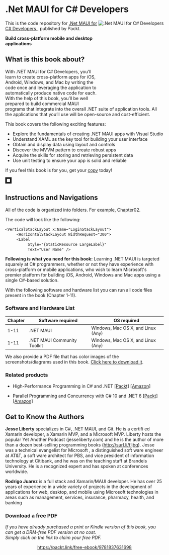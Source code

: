 # .Net MAUI for C# Developers 

<a href="https://www.packtpub.com/product/net-maui-for-c-developers/9781837631698?utm_source=github&utm_medium=repository&utm_campaign="><img src="https://content.packt.com/B19723/cover_image_small.jpg" alt=".Net MAUI for C# Developers " height="256px" align="right"></a>

This is the code repository for [.Net MAUI for C# Developers ](https://www.packtpub.com/product/net-maui-for-c-developers/9781837631698?utm_source=github&utm_medium=repository&utm_campaign=), published by Packt.

**Build cross-platform mobile and desktop applications**

## What is this book about?
With .NET MAUI for C# Developers, you’ll learn to create cross-platform apps for iOS, Android, Windows, and Mac by writing the code once and leveraging the application to automatically produce native code for each. With the help of this book, you’ll be well prepared to build commercial MAUI programs that integrate into the overall .NET suite of application tools. All the applications that you’ll use will be open-source and cost-efficient.

This book covers the following exciting features:
* Explore the fundamentals of creating .NET MAUI apps with Visual Studio
* Understand XAML as the key tool for building your user interface
* Obtain and display data using layout and controls
* Discover the MVVM pattern to create robust apps
* Acquire the skills for storing and retrieving persistent data
* Use unit testing to ensure your app is solid and reliable

If you feel this book is for you, get your [copy](https://www.amazon.com/dp/1837631697) today!

<a href="https://www.packtpub.com/?utm_source=github&utm_medium=banner&utm_campaign=GitHubBanner"><img src="https://raw.githubusercontent.com/PacktPublishing/GitHub/master/GitHub.png" 
alt="https://www.packtpub.com/" border="5" /></a>

## Instructions and Navigations
All of the code is organized into folders. For example, Chapter02.

The code will look like the following:
```
<VerticalStackLayout x:Name="LoginStackLayout">
     <HorizontalStackLayout WidthRequest="300">
     <Label
          Style="{StaticResource LargeLabel}"
          Text="User Name" />
```

**Following is what you need for this book:**
Learning .NET MAUI is targeted squarely at C# programmers, whether or not they have experience with cross-platform or mobile applications, who wish to learn Microsoft's premier platform for building iOS, Android, Windows and Mac apps using a single C#-based solution.

With the following software and hardware list you can run all code files present in the book (Chapter 1-11).
### Software and Hardware List
| Chapter | Software required | OS required |
| -------- | ------------------------------------ | ----------------------------------- |
| 1-11 | .NET MAUI | Windows, Mac OS X, and Linux (Any) |
| 1-11 | .NET MAUI Community Toolkit | Windows, Mac OS X, and Linux (Any) |


We also provide a PDF file that has color images of the screenshots/diagrams used in this book. [Click here to download it](https://packt.link/z75ye).

### Related products
* High-Performance Programming in C# and .NET  [[Packt]](https://www.packtpub.com/product/high-performance-programming-in-c-and-net/9781800564718?utm_source=github&utm_medium=repository&utm_campaign=) [[Amazon]](https://www.amazon.com/dp/1800564716)

* Parallel Programming and Concurrency with C# 10 and .NET 6  [[Packt]](https://www.packtpub.com/product/parallel-programming-and-concurrency-with-c-10-and-net-6/9781803243672?_ga=2.153142456.1287344892.1663686483-846744100.1661956291&utm_source=github&utm_medium=repository&utm_campaign=) [[Amazon]](https://www.amazon.com/dp/1803243678)


## Get to Know the Authors
**Jesse Liberty**
specializes in C#, .NET MAUI, and Git. He is a certifi ed Xamarin developer, a Xamarin
MVP, and a Microsoft MVP.
Liberty hosts the popular Yet Another Podcast (jesseliberty.com) and he is the author of more
than a dozen best-selling programming books (http://surl.li/fljbq).
Jesse was a technical evangelist for Microsoft , a distinguished soft ware engineer at AT&T, a soft ware
architect for PBS, and vice president of information technology at Citibank, and he was on the teaching
staff at Brandeis University.
He is a recognized expert and has spoken at conferences worldwide.

**Rodrigo Juarez**
 is a full stack and Xamarin/MAUI developer. He has over 25 years of experience in a
wide variety of projects in the development of applications for web, desktop, and mobile using Microsoft
technologies in areas such as management, services, insurance, pharmacy, health, and banking




### Download a free PDF

 <i>If you have already purchased a print or Kindle version of this book, you can get a DRM-free PDF version at no cost.<br>Simply click on the link to claim your free PDF.</i>
<p align="center"> <a href="https://packt.link/free-ebook/9781837631698">https://packt.link/free-ebook/9781837631698 </a> </p>